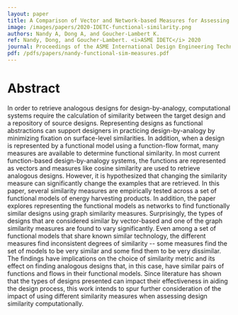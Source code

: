 ```yaml
---
layout: paper
title: A Comparison of Vector and Network-based Measures for Assessing Design Similarity
image: /images/papers/2020-IDETC-functional-similarity.png
authors: Nandy A, Dong A, and Goucher-Lambert K.
ref: Nandy, Dong, and Goucher-Lambert. <i>ASME IDETC</i> 2020
journal: Proceedings of the ASME International Design Engineering Technical Conferences (2020).
pdf: /pdfs/papers/nandy-functional-sim-measures.pdf
---
```


# Abstract

In order to retrieve analogous designs for design-by-analogy, computational systems require the calculation of similarity between the target design and a repository of source designs. Representing designs as functional abstractions can support designers in practicing design-by-analogy by minimizing fixation on surface-level similarities. In addition, when a design is represented by a functional model using a function-flow format, many measures are available to determine functional similarity. In most current function-based design-by-analogy systems, the functions are represented as vectors and measures like cosine similarity are used to retrieve analogous designs. However, it is hypothesized that changing the similarity measure can significantly change the examples that are retrieved. In this paper, several similarity measures are empirically tested across a set of functional models of energy harvesting products. In addition, the paper explores representing the functional models as networks to find functionally similar designs using graph similarity measures. Surprisingly, the types of designs that are considered similar by vector-based and one of the graph similarity measures are found to vary significantly. Even among a set of functional models that share known similar technology, the different measures find inconsistent degrees of similarity -- some measures find the set of models to be very similar and some find them to be very dissimilar. The findings have implications on the choice of similarity metric and its effect on finding analogous designs that, in this case, have similar pairs of functions and flows in their functional models. Since literature has shown that the types of designs presented can impact their effectiveness in aiding the design process, this work intends to spur further consideration of the impact of using different similarity measures when assessing design similarity computationally.
